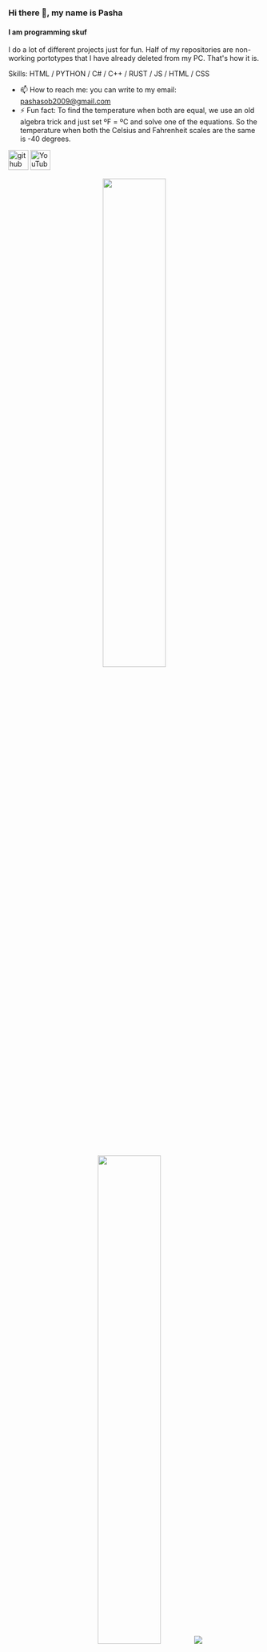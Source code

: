 ### Hi there 👋, my name is Pasha
#### I am programming skuf

I do a lot of different projects just for fun. Half of my repositories are non-working portotypes that I have already deleted from my PC. That's how it is.

Skills: HTML / PYTHON / C# / C++ / RUST / JS / HTML / CSS

- 📫 How to reach me: you can write to my email: pashasob2009@gmail.com 
- ⚡ Fun fact: To find the temperature when both are equal, we use an old algebra trick and just set ºF = ºC and solve one of the equations. So the temperature when both the Celsius and Fahrenheit scales are the same is -40 degrees. 


[<img src='https://cdn.jsdelivr.net/npm/simple-icons@3.0.1/icons/github.svg' alt='github' height='40'>](https://github.com/SPA-BLOOTBER)  [<img src='https://cdn.jsdelivr.net/npm/simple-icons@3.0.1/icons/youtube.svg' alt='YouTube' height='40'>](https://www.youtube.com/channel/@blootber-spa)  

<p align="center">
  <img height="50%" width="auto" src ="https://github-readme-stats.vercel.app/api?username=SPA-BLOOTBER&show_icons=true&count_private=true&theme=darcula&hide_border=true&hide=issues,contribs&bg_color=00000000">
  <img height="50%" width="auto" src ="https://github-readme-stats.vercel.app/api/top-langs/?username=SPA-BLOOTBER&layout=compact&hide_border=true&theme=darcula&bg_color=00000000&langs_count=6&hide=jupyter%20notebook,tex,css,php&exclude_repo=Pacman-AI">
  <img src ="https://github-readme-streak-stats.herokuapp.com?user=SPA-BLOOTBER&theme=darcula&hide_border=true&background=FFFFFF00">
</p>

[![Readme Quotes](https://quotes-github-readme.vercel.app/api?type=horizontal&theme=dark)](https://github.com/piyushsuthar/github-readme-quotes)
